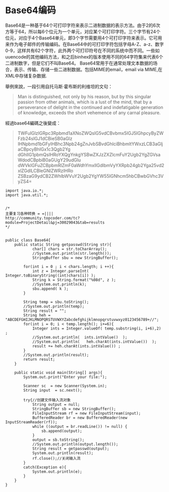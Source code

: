 Base64编码
========

Base64是一种基于64个可打印字符来表示二进制数据的表示方法。由于2的6次方等于64，所以每6个位元为一个单元，对应某个可打印字符。三个字节有24个位元，对应于4个Base64单元，即3个字节需要用4个可打印字符来表示。它可用来作为电子邮件的传输编码。在Base64中的可打印字符包括字母A-Z、a-z、数字0-9，这样共有62个字符，此外两个可打印符号在不同的系统中而不同。一些如uuencode的其他编码方法，和之后binhex的版本使用不同的64字符集来代表6个二进制数字，但是它们不叫Base64。
Base64常用于在通常处理文本数据的场合，表示、传输、存储一些二进制数据。包括MIME的email，email via MIME,在XML中存储复杂数据.


舉例來說，一段引用自托马斯·霍布斯的利维坦的文句：

> Man is distinguished, not only by his reason, but by this singular passion from other animals, which is a lust of the mind, that by a perseverance of delight in the continued and indefatigable generation of knowledge, exceeds the short vehemence of any carnal pleasure.

經過base64編碼之後變成：

>TWFuIGlzIGRpc3Rpbmd1aXNoZWQsIG5vdCBvbmx5IGJ5IGhpcyByZWFzb24sIGJ1dCBieSB0aGlz
>IHNpbmd1bGFyIHBhc3Npb24gZnJvbSBvdGhlciBhbmltYWxzLCB3aGljaCBpcyBhIGx1c3Qgb2Yg
>dGhlIG1pbmQsIHRoYXQgYnkgYSBwZXJzZXZlcmFuY2Ugb2YgZGVsaWdodCBpbiB0aGUgY29udGlu
>dWVkIGFuZCBpbmRlZmF0aWdhYmxlIGdlbmVyYXRpb24gb2Yga25vd2xlZGdlLCBleGNlZWRzIHRo
>ZSBzaG9ydCB2ZWhlbWVuY2Ugb2YgYW55IGNhcm5hbCBwbGVhc3VyZS4=

    import java.io.*;  
    import java.util.*;
    
    
    /*
    主要复习各种转换 = =||||
    http://community.topcoder.com/tc?module=ProjectDetail&pj=30029043&tab=results
    */
    
    
    public class Base64{
    	public static String getpasswd(String str){
        		char[] chars = str.toCharArray();  
        		//System.out.println(str.length());
        		StringBuffer sbu = new StringBuffer();
    
    		for(int i = 0 ; i < chars.length; i ++){
    			int z = Integer.parseInt( Integer.toBinaryString((int)chars[i]) );
    			String k = String.format("%08d", z );
    			//System.out.println(k);
    			sbu.append( k );
    		}
    
    		String temp = sbu.toString();
    		//System.out.println(temp);
    		String result = "";
    		String heh = "ABCDEFGHIJKLMNOPQRSTUVWXYZabcdefghijklmnopqrstuvwxyz0123456789+//";
    		for(int i = 0; i < temp.length(); i+=6){
    			Integer ints = Integer.valueOf( temp.substring(i, i+6),2) ;
    			//System.out.println(  ints.intValue()  );
    			//System.out.println(   heh.charAt(ints.intValue())  );
    			result += heh.charAt(ints.intValue()) ;
    		}
    		//System.out.println(result);
    		return result;
    	}
    
    	public static void main(String[] args){
    		System.out.print("Enter your file:");
    		
    		Scanner sc  = new Scanner(System.in);
    		String input  = sc.next();
    
    		try{//创建文件输入流对象  
    			String output = null;
    			StringBuffer sb = new StringBuffer();
    			FileInputStream rf = new FileInputStream(input);
    			BufferedReader br = new BufferedReader(new InputStreamReader(rf)); 
    			while ((output = br.readLine()) != null) {
    				sb.append(output);
    			}
    			output = sb.toString();
    			//System.out.println(output.length());
    			String result = getpasswd(output);
    			System.out.println(result);
    			rf.close();//关闭输入流
    		}
    		catch(Exception e){
    			System.out.println(e);
    		}
    	}
    }